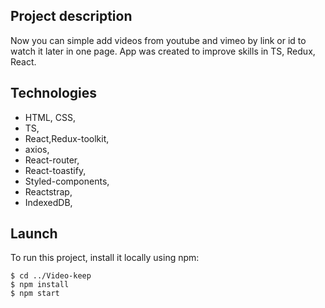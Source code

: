 ## Project description

Now you can simple add videos from youtube and vimeo by link or id to watch it later in one page.
App was created to improve skills in TS, Redux, React.

## Technologies

* HTML, CSS,
* TS,
* React,Redux-toolkit,
* axios,
* React-router,
* React-toastify,
* Styled-components,
* Reactstrap,
* IndexedDB,

## Launch

To run this project, install it locally using npm:

```
$ cd ../Video-keep
$ npm install
$ npm start 
```
